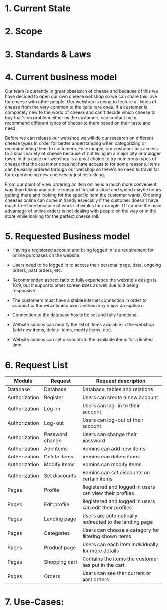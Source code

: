 # 1. Current State 


# 2. Scope


# 3. Standards & Laws


# 4. Current business model

Our team is currently in great obsession of cheese and because of this we have decided to open our own cheese webshop so we can share this love for cheese with other people. Our webshop is going to feature all kinds of cheese from the very common to the quite rare ones. If a customer is completely new to the world of cheese and can't decide which cheese to buy that's no problem either as the customers can contact us to recommend different types of cheese to them based on their taste and need.

Before we can release our webshop we will do our research on different cheese types in order for better understanding when categorizing or recommending them to customers. For example, our customer has access to a small variety of cheese because of not living im a major city or a bigger town. In this case our webshop is a great choice to try numerous types of cheese that the customer does not have access to for some reasons. Items can be easily ordered through our webshop so there's no need to travel far for experiencing new cheeses or just restocking.

From our point of view ordering an item online is a much more convenient way than taking any public transport to visit a store and spend maybe hours getting there and looking for the specific item the customer wants. Ordering cheeses online can come in handy especially if the customer doesn't have much free time because of work schedules for example. Of course the main advantage of online orders is not dealing with people on the way or in the store while looking for the perfect cheese roll.

# 5. Requested Business model

- Having a registered account and being logged in is a requirement for online purchases on the website.

- Users need to be logged in to access their personal page, data, ongoing orders, past orders, etc.

- Recommended aspect ratio to fully experience the website's design is 16:9, but it supports other screen sizes as well due to it being responsive.

- The customers must have a stable internet connection in order to connect to the website and use it without any major disruptions.

- Connection to the database has to be set and fully functional.

- Website admins can modify the list of items available in the webshop (add new items, delete items, modify items, etc).

- Website admins can set discounts to the available items for a limited time.

# 6. Request List

Module | Request | Request description
------------- | ------------- | -------------
Database  | Database | Database, tables and relations
Authorization  | Register | Users can create a new account
Authorization  | Log-in | Users can log-in to their account
Authorization  | Log-out | Users can log-out of their account
Authorization  | Password change | Users can change their password
Authorization  | Add items | Admins can add new items
Authorization  | Delete items | Admins can delete items
Authorization  | Modify items | Admins can modify items
Authorization  | Set discounts | Admins can set discounts on certain items
Pages | Profile | Registered and logged in users can view their profiles
Pages | Edit profile | Registered and logged in users can edit their profiles
Pages | Landing page | Users are automatically redirected to the landing page
Pages | Categories | Users can choose a category for filtering shown items
Pages | Product page | Users can each item individually for more details
Pages | Shopping cart | Contains the items the customer has put in the cart
Pages | Orders | Users can see ther current or past orders

# 7. Use-Cases:
